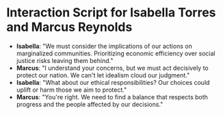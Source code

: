 # Interaction Script for Isabella Torres and Marcus Reynolds

- **Isabella**: "We must consider the implications of our actions on marginalized communities. Prioritizing economic efficiency over social justice risks leaving them behind."
- **Marcus**: "I understand your concerns, but we must act decisively to protect our nation. We can't let idealism cloud our judgment."
- **Isabella**: "What about our ethical responsibilities? Our choices could uplift or harm those we aim to protect."
- **Marcus**: "You're right. We need to find a balance that respects both progress and the people affected by our decisions."
